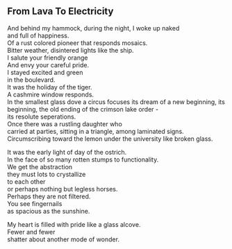 From Lava To Electricity
------------------------
And behind my hammock, during the night, I woke up naked  
and full of happiness.  
Of a rust colored pioneer that responds mosaics.  
Bitter weather, disintered lights like the ship.  
I salute your friendly orange  
And envy your careful pride.  
I stayed excited and green  
in the boulevard.  
It was the holiday of the tiger.  
A cashmire window responds.  
In the smallest glass dove a circus focuses its dream of a new beginning, its beginning, the old ending of the crimson lake order -  
its resolute seperations.  
Once there was a rustling daughter who  
carried at parties, sitting in a triangle, among laminated signs.  
Circumscribing toward the lemon under the university like broken glass.  
  
It was the early light of day of the ostrich.  
In the face of so many rotten stumps to functionality.  
We get the abstraction  
they must lots to crystallize  
to each other  
or perhaps nothing but legless horses.  
Perhaps they are not filtered.  
You see fingernails  
as spacious as the sunshine.  
  
My heart is filled with pride like a glass alcove.  
Fewer and fewer  
shatter about another mode of wonder.  
